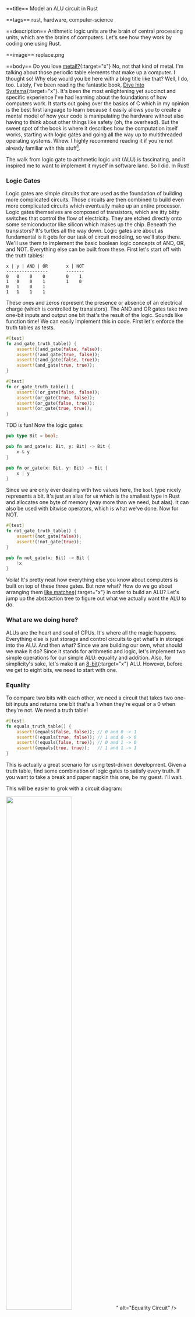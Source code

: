 ==title==
Model an ALU circuit in Rust

==tags==
rust, hardware, computer-science

==description==
Arithmetic logic units are the brain of central processing units, which are the
brains of computers. Let's see how they work by coding one using Rust.

==image==
replace.png

==body==
Do you love [metal!?](https://www.youtube.com/watch?v=MDBykpSXsSE){:target="x"}
No, not that kind of metal. I'm talking about those periodic table elements that
make up a computer. I thought so! Why else would you be here with a blog title like that?
Well, I do, too. Lately, I've been reading the fantastic book,
[Dive Into Systems](https://diveintosystems.org/){:target="x"}. It's been the most
enlightening yet succinct and specific experience I've had learning about the foundations of
how computers work. It starts out going over the basics of C which in my opinion
is the best first language to learn because it easily allows you to create a mental model of
how your code is manipulating the hardware without also having to think about other
things like safety (oh, the overhead). But the sweet spot of the book is where it describes
how the computation itself works, starting with logic gates and going all the way up to multithreaded
operating systems. Whew. I highly recommend reading it if you're not already familiar
with this stuff<a class="note-anchor" name="1'">[<sup>1</sup>](#1)</a>.

The walk from logic gate to arithmetic logic unit (ALU) is fascinating, and it
inspired me to want to implement it myself in software land. So I did. In Rust!

### Logic Gates
Logic gates are simple circuits that are used as the foundation of building
more complicated circuits. Those circuits are then combined to build even more
complicated circuits which eventually make up an entire processor.
Logic gates themselves are composed of transistors, which are itty bitty switches that control
the flow of electricity. They are etched directly onto some semiconductor like silicon which
makes up the chip. Beneath the transistors? It's turtles all the way down.
Logic gates are about as fundamental is it gets for our task of circuit modeling,
so we'll stop there. We'll use them to implement the basic boolean logic concepts
of AND, OR, and NOT. Everything else can be built from these.
First let's start off with the truth tables:
```
x | y | AND | OR       x | NOT
----------------       -------
0   0    0    0        0    1
1   0    0    1        1    0
0   1    0    1
1   1    1    1
```
These ones and zeros represent the presence or absence of an electrical charge
(which is controlled by transistors). The AND and OR gates take two one-bit inputs
and output one bit that's the result of the logic. Sounds like function time!
We can easily implement this in code. First let's enforce the truth tables as tests.
```rust
#[test]
fn and_gate_truth_table() {
    assert!(!and_gate(false, false));
    assert!(!and_gate(true, false));
    assert!(!and_gate(false, true));
    assert!(and_gate(true, true));
}

#[test]
fn or_gate_truth_table() {
    assert!(!or_gate(false, false));
    assert!(or_gate(true, false));
    assert!(or_gate(false, true));
    assert!(or_gate(true, true));
}
```
TDD is fun! Now the logic gates:
```rust
pub type Bit = bool;

pub fn and_gate(x: Bit, y: Bit) -> Bit {
    x & y
}

pub fn or_gate(x: Bit, y: Bit) -> Bit {
    x | y
}
```
Since we are only ever dealing with two values here, the `bool` type nicely represents
a bit. It's just an alias for `u8` which is the smallest type in Rust and
allocates one byte of memory (way more than we need, but alas).
It can also be used with bitwise operators, which is what we've done. Now
for NOT.
```rust
#[test]
fn not_gate_truth_table() {
    assert!(not_gate(false));
    assert!(!not_gate(true));
}

pub fn not_gate(x: Bit) -> Bit {
    !x
}
```
Voila! It's pretty neat how everything else you know about computers is built on
top of these three gates. But now what? How do we go about arranging them
[like matches](https://www.youtube.com/watch?v=Qfw60qXtOH0){:target="x"}
in order to build an ALU? Let's jump up the abstraction tree to figure out what
we actually want the ALU to do.

### What are we doing here?
ALUs are the heart and soul of CPUs. It's where all the magic happens. Everything
else is just storage and control circuits to get what's in storage into the ALU.
And then what? Since we are building our own, what should we make it do?
Since it stands for arithmetic and logic, let's implement
two simple operations for our simple ALU: equality and addition. Also, for simplicity's
sake, let's make it an [8-bit](https://en.wikipedia.org/wiki/Nintendo_Entertainment_System){:target="x"} ALU.
However, before we get to eight bits, we need to start with one.

### Equality
To compare two bits with each other, we need a circuit that takes two one-bit
inputs and returns one bit that's a 1 when they're equal or a 0 when they're not.
We need a truth table!
```rust
#[test]
fn equals_truth_table() {
    assert!(equals(false, false)); // 0 and 0 -> 1
    assert!(!equals(true, false)); // 1 and 0 -> 0
    assert!(!equals(false, true)); // 0 and 1 -> 0
    assert!(equals(true, true));   // 1 and 1 -> 1
}
```
This is actually a great scenario for using test-driven development. Given a truth
table, find some combination of logic gates to satisfy every truth. If you want
to take a break and paper napkin this one, be my guest. I'll wait.

This will be easier to grok with a circuit diagram:
<div class="flex" style="justify-content:center;">
  <img class="md-image" style="width:60%;" src="<%= img_url.("equality-circuit.png") %>" alt="Equality Circuit" />
</div>
If either the AND of X and Y or the AND of the negation of X and Y is 1, then they
are equal. This diagram can be mapped quite nicely to a function that passes all
the test cases.
```rust
fn equals(x: Bit, y: Bit) -> Bit {
    or_gate(
        and_gate(not_gate(x), not_gate(y)),
        and_gate(x, y)
    )
}
```
Great! We have a way of checking if two bits are equal. Except we are building an
8-bit ALU, so we need to be able to check if two 8-bit values are equal. Since
we're modeling indiviual bits with boolean values we use a collection of them to
represent a byte.
```rust
// Example byte: 10100011
let x = vec![true, false, true, false, false, false, true, true];
let y = vec![true, false, true, false, false, false, true, true];
m_bit_equals(x, y) == true;
```
Here we have identical vectors of bits standing in for X and Y. To support equality
for these, we can compare the bit pairs individually with our `equals` function
and return 0 (false) at the first pair that is not equal, otherwise 1 (true) if
we've made it through the entire collection. This will also support any number of bits, not just eight.
```rust
fn m_bit_equals(x: Vec<Bit>, y: Vec<Bit>) -> Bit {
    for (&x_bit, &y_bit) in x.iter().zip(y.iter()) {
        if !equals(x_bit, y_bit) {
            return false;
        }
    }
    true
}
```
### ALU v1
Hooray! We have an 8-bit operation that we can put into the ALU. Let's create
the simplest ALU ever!
```rust
const BITS: usize = 8;
const EQ: Bit = false;

pub fn alu(opcode: Bit, x: Vec<Bit>, y: Vec<Bit>) -> Vec<Bit> {
    let mut result = vec![false; BITS];
    result[BITS - 1] = m_bit_equals(x, y);
    result
}

alu(EQ, x, y) == vec![false, false, false, false, false, false, false, true];
```


- add another op - one bit add
- m-bit add
- one bit two-way mux
- m-bit two-way mux

### Final Summation
do it


#### Notes
* <a name="1">[1](#1')</a>: [The Elements of Computing Systems](https://www.nand2tetris.org/book){:target="x"} is another similar book, but instead of just describing it, you actually build the stuff with code.
